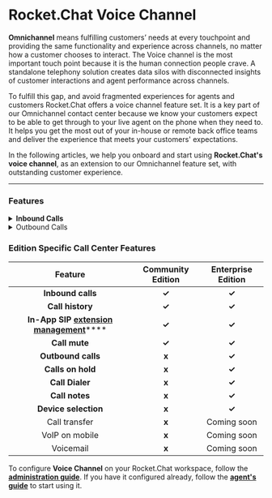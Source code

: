# Rocket.Chat Voice Channel

**Omnichannel** means fulfilling customers’ needs at every touchpoint and providing the same functionality and experience across channels, no matter how a customer chooses to interact. The Voice channel is the most important touch point because it is the human connection people crave. A standalone telephony solution creates data silos with disconnected insights of customer interactions and agent performance across channels.

To fulfill this gap, and avoid fragmented experiences for agents and customers Rocket.Chat offers a voice channel feature set. It is a key part of our Omnichannel contact center because we know your customers expect to be able to get through to your live agent on the phone when they need to. It helps you get the most out of your in-house or remote back office teams and deliver the experience that meets your customers' expectations.

In the following articles, we help you onboard and start using **Rocket.Chat's voice channel**, as an extension to our Omnichannel feature set, with outstanding customer experience.&#x20;

****

### **Features**

<details>

<summary><strong>Inbound Calls</strong></summary>

****[**Inbound Calls**](voice-channel-agent-guides/how-to-take-a-call-in-rocket.chat-call-center.md) **** are great for having local visibility in various markets around the world. These calls allow you to receive calls on your business platform initiated by your customers using their mobile or landline phones.

</details>

<details>

<summary>Outbound Calls</summary>

With [**outbound calls**](voice-channel-agent-guides/how-to-initiate-an-outbound-call-as-an-agent.md), you can initiate calls toward your customers.

</details>

### **Edition Specific Call Center Features**

|                                                                                                 Feature                                                                                                 | Community Edition | Enterprise Edition |
| :-----------------------------------------------------------------------------------------------------------------------------------------------------------------------------------------------------: | :---------------: | :----------------: |
|                                                                                            **Inbound calls**                                                                                            |       **✓**       |        **✓**       |
|                                                                                             **Call history**                                                                                            |       **✓**       |        **✓**       |
| **In-App SIP** [**extension management**](https://docs.rocket.chat/guides/rocket.chat-call-center/getting-started-with-call-center/configure-without-previously-having-a-pbx-server/sip-extensions)**** |       **✓**       |        **✓**       |
|                                                                                              **Call mute**                                                                                              |       **✓**       |        **✓**       |
|                                                                                            **Outbound calls**                                                                                           |       **x**       |        **✓**       |
|                                                                                            **Calls on hold**                                                                                            |       **x**       |        **✓**       |
|                                                                                             **Call Dialer**                                                                                             |       **x**       |        **✓**       |
|                                                                                              **Call notes**                                                                                             |       **x**       |        **✓**       |
|                                                                                           **Device selection**                                                                                          |       **x**       |        **✓**       |
|                                                                                              Call transfer                                                                                              |       **x**       |     Coming soon    |
|                                                                                              VoIP on mobile                                                                                             |       **x**       |     Coming soon    |
|                                                                                                Voicemail                                                                                                |       **x**       |     Coming soon    |

To configure **Voice Channel** on your Rocket.Chat workspace, follow the [**administration guide**](https://docs.rocket.chat/guides/rocket.chat-call-center/getting-started-with-call-center). If you have it configured already, follow the [**agent's guide**](https://docs.rocket.chat/guides/rocket.chat-call-center/call-center-agent-guides) to start using it.
